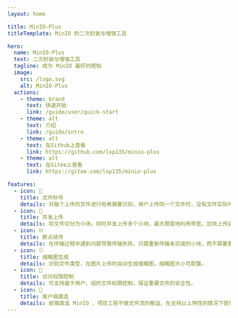 ```yaml
---
layout: home

title: MinIO-Plus
titleTemplate: MinIO 的二次封装与增强工具

hero:
  name: MinIO-Plus
  text: 二次封装与增强工具
  tagline: 成为 MinIO 最好的搭档
  image:
    src: /logo.svg
    alt: MinIO-Plus
  actions:
    - theme: brand
      text: 快速开始
      link: /guide/user/quick-start
    - theme: alt
      text: 介绍
      link: /guide/intro
    - theme: alt
      text: 在Github上查看
      link: https://github.com/lxp135/minio-plus
    - theme: alt
      text: 在Gitee上查看
      link: https://gitee.com/lxp135/minio-plus

features:
  - icon: 🏹
    title: 文件秒传
    details: 对每个上传的文件进行哈希摘要识别，用户上传同一个文件时，没有文件实际传输过程，做到秒传。
  - icon: 🚀
    title: 并发上传
    details: 将文件切分为小块。同时并发上传多个小块，最大限度地利用带宽，加快上传速度。
  - icon: ⛓
    title: 断点续传
    details: 在传输过程中遇到问题导致传输失败，只需重新传输未完成的小块，而不需要重新开始整个传输任务。
  - icon: 🗄️
    title: 缩略图生成
    details: 识别文件类型，在图片上传时自动生成缩略图，缩略图大小可配置。
  - icon: 🔑
    title: 访问权限控制
    details: 可支持基于用户、组的文件权限控制，保证重要文件的安全性。
  - icon: 🏁
    title: 客户端直连
    details: 前端直连 MinIO ，项目工程不做文件流的搬运，在支持以上特性的情况下提供 MinIO 原生性能。
---
```

